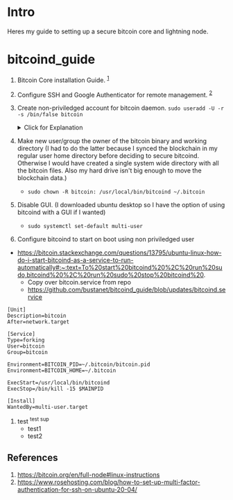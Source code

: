 # Intro
Heres my guide to setting up a secure bitcoin core and lightning node. 

# bitcoind_guide
1. Bitcoin Core installation Guide. <sup>[1](#references)</sup>

2. Configure SSH and Google Authenticator for remote management. <sup>[2](#references)</sup>

3. Create non-priviledged account for bitcoin daemon.
    ```sudo useradd -U -r -s /bin/false bitcoin```
    <details>
    <summary> Click for Explanation </summary>

        -U create group named bitcoin  
        -r create a system account
        "System users will be created with no aging information in /etc/shadow, and their numeric identifiers are chosen in the SYS_UID_MIN–SYS_UID_MAX range, defined in /etc/login.defs, instead of UID_MIN–UID_MAX (and their GID counterparts for the creation of groups)."

        -s /bin/false sets the login shell to /bin/false (this way no one can potentially login with this user and get a shell
    </summary>

4. Make new user/group the owner of the bitcoin binary and working directory (I had to do the latter because I synced the blockchain in my regular user home directory before deciding to secure bitcoind.  Otherwise I would have created a single system wide directory with all the bitcoin files. Also my hard drive isn't big enough to move the blockchain data.)
    * ```sudo chown -R bitcoin: /usr/local/bin/bitcoind ~/.bitcoin``` 

5. Disable GUI. (I downloaded ubuntu desktop so I have the option of using bitcoind with a GUI if I wanted)
    * ```sudo systemctl set-default multi-user```

6. Configure bitcoind to start on boot using non priviledged user
* https://bitcoin.stackexchange.com/questions/13795/ubuntu-linux-how-do-i-start-bitcoind-as-a-service-to-run-automatically#:~:text=To%20start%20bitcoind%20%2C%20run%20sudo,bitcoind%20%2C%20run%20sudo%20stop%20bitcoind%20.
    * Copy over bitcoin.service from repo
    * https://github.com/bustanet/bitcoind_guide/blob/updates/bitcoind.service

```
[Unit]
Description=bitcoin
After=network.target

[Service]
Type=forking
User=bitcoin
Group=bitcoin

Environment=BITCOIN_PID=~/.bitcoin/bitcoin.pid
Environment=BITCOIN_HOME=~/.bitcoin

ExecStart=/usr/local/bin/bitcoind
ExecStop=/bin/kill -15 $MAINPID

[Install]
WantedBy=multi-user.target
```


1. test <sup>test sup</sup>
    * test1
    * test2


## References
1. https://bitcoin.org/en/full-node#linux-instructions
2. https://www.rosehosting.com/blog/how-to-set-up-multi-factor-authentication-for-ssh-on-ubuntu-20-04/
